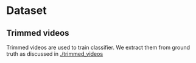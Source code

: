 # Dataset
## Trimmed videos
Trimmed videos are used to train classifier. We extract them from
ground truth as discussed in
[./trimmed_videos](./trimmed_videos/index.md)
